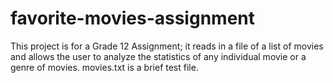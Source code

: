 # favorite-movies-assignment
This project is for a Grade 12 Assignment; it reads in a file of a list of movies and allows the user to analyze the statistics of any individual movie or a genre of movies.
movies.txt is a brief test file.
